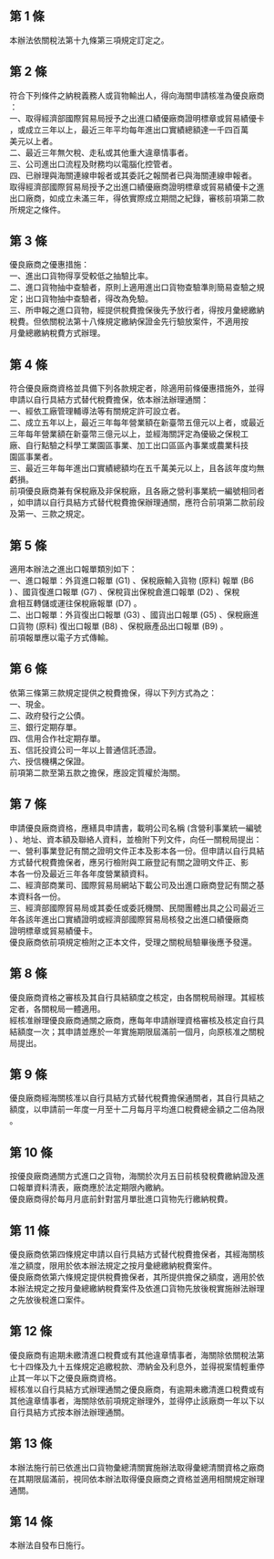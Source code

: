 第 1 條
-------
本辦法依關稅法第十九條第三項規定訂定之。

第 2 條
-------
符合下列條件之納稅義務人或貨物輸出人，得向海關申請核准為優良廠商  
：  
一、取得經濟部國際貿易局授予之出進口績優廠商證明標章或貿易績優卡  
    ，或成立三年以上，最近三年平均每年進出口實績總額達一千四百萬  
    美元以上者。  
二、最近三年無欠稅、走私或其他重大違章情事者。  
三、公司進出口流程及財務均以電腦化控管者。  
四、已辦理與海關連線申報者或其委託之報關者已與海關連線申報者。  
取得經濟部國際貿易局授予之出進口績優廠商證明標章或貿易績優卡之進  
出口廠商，如成立未滿三年，得依實際成立期間之紀錄，審核前項第二款  
所規定之條件。

第 3 條
-------
優良廠商之優惠措施：  
一、進出口貨物得享受較低之抽驗比率。  
二、進口貨物抽中查驗者，原則上適用進出口貨物查驗準則簡易查驗之規  
    定；出口貨物抽中查驗者，得改為免驗。  
三、所申報之進口貨物，經提供稅費擔保後先予放行者，得按月彙總繳納  
    稅費。但依關稅法第十八條規定繳納保證金先行驗放案件，不適用按  
    月彙總繳納稅費方式辦理。

第 4 條
-------
符合優良廠商資格並具備下列各款規定者，除適用前條優惠措施外，並得  
申請以自行具結方式替代稅費擔保，依本辦法辦理通關：  
一、經依工廠管理輔導法等有關規定許可設立者。  
二、成立五年以上，最近三年每年營業額在新臺幣五億元以上者，或最近  
    三年每年營業額在新臺幣三億元以上，並經海關評定為優級之保稅工  
    廠、自行點驗之科學工業園區事業、加工出口區區內事業或農業科技  
    園區事業者。  
三、最近三年每年進出口實績總額均在五千萬美元以上，且各該年度均無  
    虧損。  
前項優良廠商兼有保稅廠及非保稅廠，且各廠之營利事業統一編號相同者  
，如申請以自行具結方式替代稅費擔保辦理通關，應符合前項第二款前段  
及第一、三款之規定。

第 5 條
-------
適用本辦法之進出口報單類別如下：  
一、進口報單：外貨進口報單 (G1) 、保稅廠輸入貨物 (原料) 報單 (B6  
    ) 、國貨復進口報單 (G7) 、保稅貨出保稅倉進口報單 (D2) 、保稅  
    倉相互轉儲或運往保稅廠報單 (D7) 。  
二、出口報單：外貨復出口報單 (G3) 、國貨出口報單 (G5) 、保稅廠進  
    口貨物 (原料) 復出口報單 (B8) 、保稅廠產品出口報單 (B9) 。  
前項報單應以電子方式傳輸。

第 6 條
-------
依第三條第三款規定提供之稅費擔保，得以下列方式為之：  
一、現金。  
二、政府發行之公債。  
三、銀行定期存單。  
四、信用合作社定期存單。  
五、信託投資公司一年以上普通信託憑證。  
六、授信機構之保證。  
前項第二款至第五款之擔保，應設定質權於海關。

第 7 條
-------
申請優良廠商資格，應繕具申請書，載明公司名稱 (含營利事業統一編號  
) 、地址、資本額及聯絡人資料，並檢附下列文件，向任一關稅局提出：  
一、營利事業登記有關之證明文件正本及影本各一份。但申請以自行具結  
    方式替代稅費擔保者，應另行檢附與工廠登記有關之證明文件正、影  
    本各一份及最近三年各年度營業額資料。  
二、經濟部商業司、國際貿易局網站下載公司及出進口廠商登記有關之基  
    本資料各一份。  
三、經濟部國際貿易局或其委任或委託機關、民間團體出具之公司最近三  
    年各該年進出口實績證明或經濟部國際貿易局核發之出進口績優廠商  
    證明標章或貿易績優卡。  
優良廠商依前項規定檢附之正本文件，受理之關稅局驗畢後應予發還。

第 8 條
-------
優良廠商資格之審核及其自行具結額度之核定，由各關稅局辦理。其經核  
定者，各關稅局一體適用。  
經核准辦理優良廠商通關之廠商，應每年申請辦理資格審核及核定自行具  
結額度一次；其申請並應於一年實施期限屆滿前一個月，向原核准之關稅  
局提出。

第 9 條
-------
優良廠商經海關核准以自行具結方式替代稅費擔保通關者，其自行具結之  
額度，以申請前一年度一月至十二月每月平均進口稅費總金額之二倍為限  
。

第 10 條
--------
按優良廠商通關方式進口之貨物，海關於次月五日前核發稅費繳納證及進  
口報單資料清表，廠商應於法定期限內繳納。  
優良廠商得於每月月底前針對當月單批進口貨物先行繳納稅費。

第 11 條
--------
優良廠商依第四條規定申請以自行具結方式替代稅費擔保者，其經海關核  
准之額度，限用於依本辦法規定之按月彙總繳納稅費案件。  
優良廠商依第六條規定提供稅費擔保者，其所提供擔保之額度，適用於依  
本辦法規定之按月彙總繳納稅費案件及依進口貨物先放後稅實施辦法辦理  
之先放後稅進口案件。

第 12 條
--------
優良廠商有逾期未繳清進口稅費或有其他違章情事者，海關除依關稅法第  
七十四條及九十五條規定追繳稅款、滯納金及利息外，並得視案情輕重停  
止其一年以下之優良廠商資格。  
經核准以自行具結方式辦理通關之優良廠商，有逾期未繳清進口稅費或有  
其他違章情事者，海關除依前項規定辦理外，並得停止該廠商一年以下以  
自行具結方式按本辦法辦理通關。

第 13 條
--------
本辦法施行前已依進出口貨物彙總清關實施辦法取得彙總清關資格之廠商  
在其期限屆滿前，視同依本辦法取得優良廠商之資格並適用相關規定辦理  
通關。

第 14 條
--------
本辦法自發布日施行。

